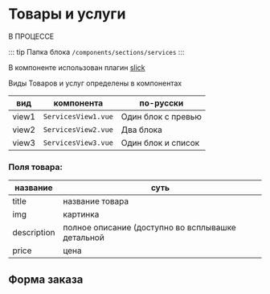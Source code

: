 # Товары и услуги

В ПРОЦЕССЕ

::: tip Папка блока
`/components/sections/services`
:::

В компоненте использован плагин [slick](/plugins/vue-slick.md)

Виды Товаров и услуг определены в компонентах

| вид   | компонента          | по-русски          |
| ----- | ------------------- | ------------------ |
| view1 | `ServicesView1.vue` | Один блок с превью |
| view2 | `ServicesView2.vue` | Два блока          |
| view3 | `ServicesView3.vue` | Один блок и список |

### Поля товара:

| название    | суть                                              |
| ----------- | ------------------------------------------------- |
| title       | название товара                                   |
| img         | картинка                                          |
| description | полное описание (доступно во всплывашке детальной |
| price       | цена                                              |

## Форма заказа
